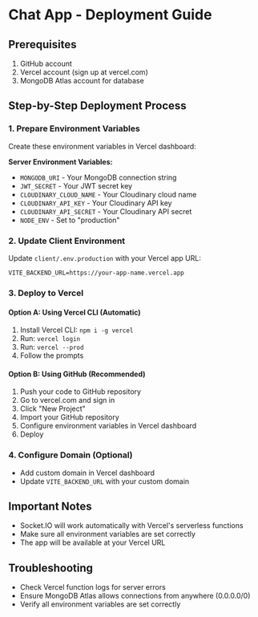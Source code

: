 # Chat App - Deployment Guide

## Prerequisites
1. GitHub account
2. Vercel account (sign up at vercel.com)
3. MongoDB Atlas account for database

## Step-by-Step Deployment Process

### 1. Prepare Environment Variables
Create these environment variables in Vercel dashboard:

**Server Environment Variables:**
- `MONGODB_URI` - Your MongoDB connection string
- `JWT_SECRET` - Your JWT secret key
- `CLOUDINARY_CLOUD_NAME` - Your Cloudinary cloud name
- `CLOUDINARY_API_KEY` - Your Cloudinary API key
- `CLOUDINARY_API_SECRET` - Your Cloudinary API secret
- `NODE_ENV` - Set to "production"

### 2. Update Client Environment
Update `client/.env.production` with your Vercel app URL:
```
VITE_BACKEND_URL=https://your-app-name.vercel.app
```

### 3. Deploy to Vercel

#### Option A: Using Vercel CLI (Automatic)
1. Install Vercel CLI: `npm i -g vercel`
2. Run: `vercel login`
3. Run: `vercel --prod`
4. Follow the prompts

#### Option B: Using GitHub (Recommended)
1. Push your code to GitHub repository
2. Go to vercel.com and sign in
3. Click "New Project"
4. Import your GitHub repository
5. Configure environment variables in Vercel dashboard
6. Deploy

### 4. Configure Domain (Optional)
- Add custom domain in Vercel dashboard
- Update `VITE_BACKEND_URL` with your custom domain

## Important Notes
- Socket.IO will work automatically with Vercel's serverless functions
- Make sure all environment variables are set correctly
- The app will be available at your Vercel URL

## Troubleshooting
- Check Vercel function logs for server errors
- Ensure MongoDB Atlas allows connections from anywhere (0.0.0.0/0)
- Verify all environment variables are set correctly